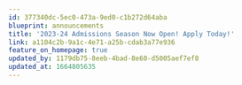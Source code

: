```yaml
---
id: 377340dc-5ec0-473a-9ed0-c1b272d64aba
blueprint: announcements
title: '2023-24 Admissions Season Now Open! Apply Today!'
link: a1104c2b-9a1c-4e71-a25b-cdab3a77e936
feature_on_homepage: true
updated_by: 1179db75-8eeb-4bad-8e60-d5005aef7ef8
updated_at: 1664805635
---
```

